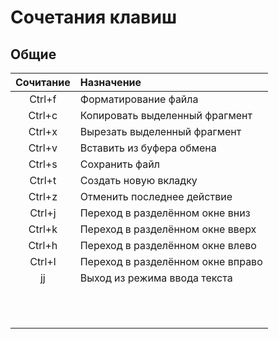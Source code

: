 # Сочетания клавиш

## Общие
| Сочитание | Назначение |
| :---:     |     :---   | 
| Ctrl+f | Форматирование файла |
| Ctrl+c | Копировать выделенный фрагмент |
| Ctrl+x | Вырезать выделенный фрагмент |
| Ctrl+v | Вставить из буфера обмена |
| Ctrl+s | Сохранить файл |
| Ctrl+t | Создать новую вкладку |
| Ctrl+z | Отменить последнее действие |
| Ctrl+j | Переход в разделённом окне вниз |
| Ctrl+k | Переход в разделённом окне вверх |
| Ctrl+h | Переход в разделённом окне влево |
| Ctrl+l | Переход в разделённом окне вправо |
| jj | Выход из режима ввода текста |
|  |  |
|  |  |
|  |  |
|  |  |
|  |  |
|  |  |
|  |  |
|  |  |
|  |  |
|  |  |
|  |  |

